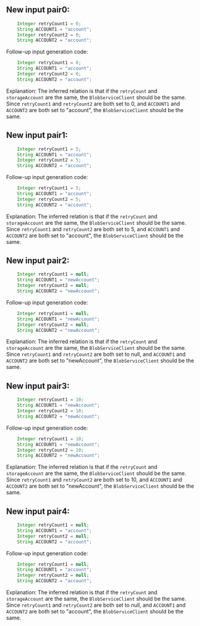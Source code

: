 ## New input pair0:
```java
    Integer retryCount1 = 0;
    String ACCOUNT1 = "account";
    Integer retryCount2 = 0;
    String ACCOUNT2 = "account";
```
Follow-up input generation code:
```java
    Integer retryCount1 = 0;
    String ACCOUNT1 = "account";
    Integer retryCount2 = 0;
    String ACCOUNT2 = "account";
```
Explanation: The inferred relation is that if the `retryCount` and `storageAccount` are the same, the `BlobServiceClient` should be the same. Since `retryCount1` and `retryCount2` are both set to 0, and `ACCOUNT1` and `ACCOUNT2` are both set to "account", the `BlobServiceClient` should be the same.

## New input pair1:
```java
    Integer retryCount1 = 5;
    String ACCOUNT1 = "account";
    Integer retryCount2 = 5;
    String ACCOUNT2 = "account";
```
Follow-up input generation code:
```java
    Integer retryCount1 = 5;
    String ACCOUNT1 = "account";
    Integer retryCount2 = 5;
    String ACCOUNT2 = "account";
```
Explanation: The inferred relation is that if the `retryCount` and `storageAccount` are the same, the `BlobServiceClient` should be the same. Since `retryCount1` and `retryCount2` are both set to 5, and `ACCOUNT1` and `ACCOUNT2` are both set to "account", the `BlobServiceClient` should be the same.

## New input pair2:
```java
    Integer retryCount1 = null;
    String ACCOUNT1 = "newAccount";
    Integer retryCount2 = null;
    String ACCOUNT2 = "newAccount";
```
Follow-up input generation code:
```java
    Integer retryCount1 = null;
    String ACCOUNT1 = "newAccount";
    Integer retryCount2 = null;
    String ACCOUNT2 = "newAccount";
```
Explanation: The inferred relation is that if the `retryCount` and `storageAccount` are the same, the `BlobServiceClient` should be the same. Since `retryCount1` and `retryCount2` are both set to null, and `ACCOUNT1` and `ACCOUNT2` are both set to "newAccount", the `BlobServiceClient` should be the same.

## New input pair3:
```java
    Integer retryCount1 = 10;
    String ACCOUNT1 = "newAccount";
    Integer retryCount2 = 10;
    String ACCOUNT2 = "newAccount";
```
Follow-up input generation code:
```java
    Integer retryCount1 = 10;
    String ACCOUNT1 = "newAccount";
    Integer retryCount2 = 10;
    String ACCOUNT2 = "newAccount";
```
Explanation: The inferred relation is that if the `retryCount` and `storageAccount` are the same, the `BlobServiceClient` should be the same. Since `retryCount1` and `retryCount2` are both set to 10, and `ACCOUNT1` and `ACCOUNT2` are both set to "newAccount", the `BlobServiceClient` should be the same.

## New input pair4:
```java
    Integer retryCount1 = null;
    String ACCOUNT1 = "account";
    Integer retryCount2 = null;
    String ACCOUNT2 = "account";
```
Follow-up input generation code:
```java
    Integer retryCount1 = null;
    String ACCOUNT1 = "account";
    Integer retryCount2 = null;
    String ACCOUNT2 = "account";
```
Explanation: The inferred relation is that if the `retryCount` and `storageAccount` are the same, the `BlobServiceClient` should be the same. Since `retryCount1` and `retryCount2` are both set to null, and `ACCOUNT1` and `ACCOUNT2` are both set to "account", the `BlobServiceClient` should be the same.
